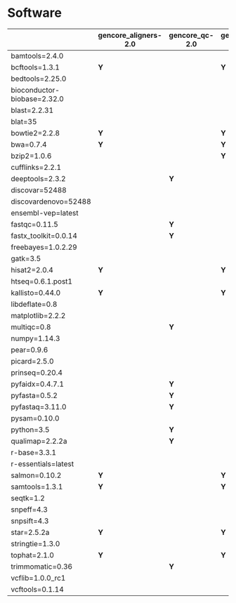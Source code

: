 # Software

| | gencore_aligners-2.0 | gencore_qc-2.0 | gencore_rnaseq_align-2.0 | gencore_rnaseq_quant-2.0 | gencore_variant_detection-2.0 |
| --- | --- | --- | --- | --- | ---  |
| bamtools=2.4.0 | | | | | **Y** |
| bcftools=1.3.1 | **Y** | | **Y** | **Y** | **Y** |
| bedtools=2.25.0 | | | | | **Y** |
| bioconductor-biobase=2.32.0 | | | | | **Y** |
| blast=2.2.31 | | | | | **Y** |
| blat=35 | | | | | **Y** |
| bowtie2=2.2.8 | **Y** | | **Y** | | |
| bwa=0.7.4 | **Y** | | **Y** | | |
| bzip2=1.0.6 | | | **Y** | **Y** | |
| cufflinks=2.2.1 | | | | **Y** | |
| deeptools=2.3.2 | | **Y** | | | |
| discovar=52488 | | | | | **Y** |
| discovardenovo=52488 | | | | | **Y** |
| ensembl-vep=latest | | | | | **Y** |
| fastqc=0.11.5 | | **Y** | | | |
| fastx_toolkit=0.0.14 | | **Y** | | | |
| freebayes=1.0.2.29 | | | | | **Y** |
| gatk=3.5 | | | | | **Y** |
| hisat2=2.0.4 | **Y** | | **Y** | | |
| htseq=0.6.1.post1 | | | | **Y** | |
| kallisto=0.44.0 | **Y** | | **Y** | | |
| libdeflate=0.8 | | | | **Y** | |
| matplotlib=2.2.2 | | | | **Y** | |
| multiqc=0.8 | | **Y** | | | |
| numpy=1.14.3 | | | | **Y** | |
| pear=0.9.6 | | | | | **Y** |
| picard=2.5.0 | | | | | **Y** |
| prinseq=0.20.4 | | | | | **Y** |
| pyfaidx=0.4.7.1 | | **Y** | | | |
| pyfasta=0.5.2 | | **Y** | | | |
| pyfastaq=3.11.0 | | **Y** | | | |
| pysam=0.10.0 | | | | **Y** | |
| python=3.5 | | **Y** | | | |
| qualimap=2.2.2a | | **Y** | | | |
| r-base=3.3.1 | | | | | **Y** |
| r-essentials=latest | | | | | **Y** |
| salmon=0.10.2 | **Y** | | **Y** | | |
| samtools=1.3.1 | **Y** | | **Y** | **Y** | **Y** |
| seqtk=1.2 | | | | | **Y** |
| snpeff=4.3 | | | | | **Y** |
| snpsift=4.3 | | | | | **Y** |
| star=2.5.2a | **Y** | | **Y** | | |
| stringtie=1.3.0 | | | | **Y** | |
| tophat=2.1.0 | **Y** | | **Y** | | |
| trimmomatic=0.36 | | **Y** | | | |
| vcflib=1.0.0_rc1 | | | | | **Y** |
| vcftools=0.1.14 | | | | | **Y** |

